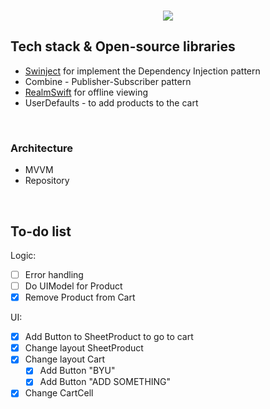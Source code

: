   <br>
<p align="center">
<img src="https://github.com/user-attachments/assets/dc4c0e49-2f6b-4800-9cf5-fa16cc4ea950"
"/>
</p>
  
  ## Tech stack & Open-source libraries
  
- [Swinject](https://github.com/Swinject/Swinject) for implement the Dependency Injection pattern
- Combine - Publisher-Subscriber pattern
- [RealmSwift](https://github.com/realm/realm-swift) for offline viewing
- UserDefaults - to add products to the cart
<br>

 ### Architecture
 
 - MVVM
 - Repository
 <br>
 
## To-do list

Logic:

 - [ ] Error handling
 - [ ] Do UIModel for Product
 - [x] Remove Product from Cart

UI:
 - [x] Add Button to SheetProduct to go to cart
 - [x] Change layout SheetProduct
 - [x] Change layout Cart
    - [x] Add Button "BYU"
    - [x] Add Button "ADD SOMETHING"
 - [x] Change CartCell
